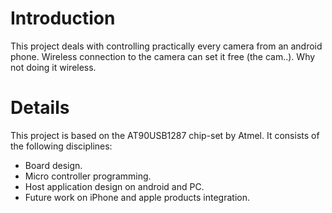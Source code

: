 # Introduction #

This project deals with controlling practically every camera from an android phone.
Wireless connection to the camera can set it free (the cam..). Why not doing it wireless.


# Details #

This project is based on the AT90USB1287 chip-set by Atmel. It consists of the following disciplines:
  * Board design.
  * Micro controller programming.
  * Host application design on android and PC.
  * Future work on iPhone and apple products integration.
